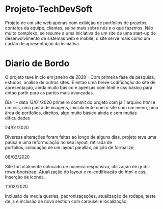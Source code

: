 # Projeto-TechDevSoft
Projeto de um site web apenas com exibição de portfolios de projetos, contatos da equipe, clientes, saiba mais sobre nós e o que fazemos. Não muito complexo, se resume a uma iniciativa de um site de uma start-up de desenvolvimento de sistemas web e mobile, o site serve mais como um cartão de apresentação da iniciativa.


# Diario de Bordo

 O projeto teve inicio em janeiro de 2020 - Com primeira fase de pesquisa, estudos, análise de outros sites.
 E entao uma breve codificação do site de apresentação, ainda muito básico e apensas com html e css básico para entao partir para as partes mais avançadas.
 
 Dia 1 - data 13/01/2020
 primeiro commit do projeto com ja 1 arquivo html e um css, uma pasta de imagens, inicialmente com o site com um menu, uma área de  portfolios, direitos, algo muito básico ainda e sem muitas dificuldades
 
 
 24/01/2020
 
 Diversas alterações foram feitas ao longo de alguns dias, projeto teve uma pausa e uma reformulação no seu  layout, retirada de  
 porfolios, colocação de um layout parallax, adição de formalize;
 
 08/02/2020
 
 Site foi totalmente colocado de maneira responsiva, utilização de grids-rows-bootstrap;
 Atualização do layout e re-codificação do html e css;
 Inserção de ícones.
 
 11/02/2020
 
 Inclusão de media queries, padronizaçações, atualização de rodapé, teste de js e inclusão de nova section com carousel e localização;
